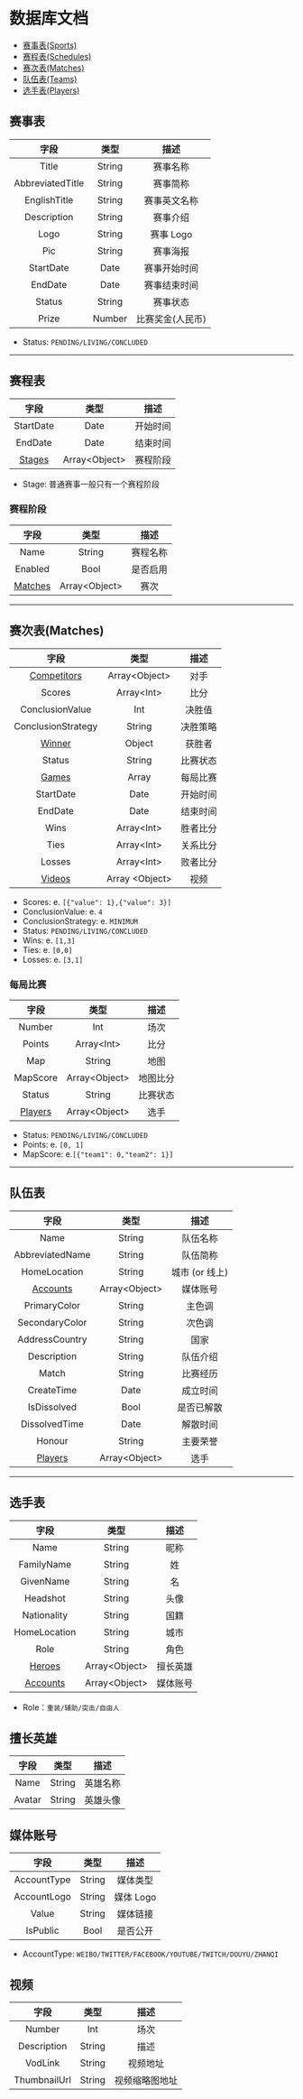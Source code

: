 # 数据库文档

* [赛事表(Sports)](#赛事表)
* [赛程表(Schedules)](#赛程表)
* [赛次表(Matches)](#赛次表)
* [队伍表(Teams)](#队伍表)
* [选手表(Players)](#选手表)

## 赛事表

|       字段       |  类型  |       描述       |
| :--------------: | :----: | :--------------: |
|      Title       | String |     赛事名称     |
| AbbreviatedTitle | String |     赛事简称     |
|   EnglishTitle   | String |   赛事英文名称   |
|   Description    | String |     赛事介绍     |
|       Logo       | String |    赛事 Logo     |
|       Pic        | String |     赛事海报     |
|    StartDate     |  Date  |   赛事开始时间   |
|     EndDate      |  Date  |   赛事结束时间   |
|      Status       | String |     赛事状态     |
|      Prize       | Number | 比赛奖金(人民币) |

* Status: `PENDING/LIVING/CONCLUDED`

---

## 赛程表

|         字段          |      类型       |   描述   |
| :-------------------: | :-------------: | :------: |
|       StartDate       |      Date       | 开始时间 |
|        EndDate        |      Date       | 结束时间 |
| [Stages](#赛程阶段表) | Array\<Object\> | 赛程阶段 |

* Stage: 普通赛事一般只有一个赛程阶段

### 赛程阶段

|        字段        |      类型       |   描述   |
| :----------------: | :-------------: | :------: |
|        Name        |     String      | 赛程名称 |
|      Enabled       |      Bool       | 是否启用 |
| [Matches](#赛次表) | Array\<Object\> |   赛次   |

---

## 赛次表(Matches)

|          字段          |       类型       |   描述   |
| :--------------------: | :--------------: | :------: |
| [Competitors](#队伍表) | Array\<Object\>  |   对手   |
|         Scores         |   Array\<Int\>   |   比分   |
|    ConclusionValue     |       Int        |  决胜值  |
|   ConclusionStrategy   |      String      | 决胜策略 |
|   [Winner](#队伍表)    |      Object      |  获胜者  |
|         Status          |      String      | 比赛状态 |
|   [Games](#每局比赛)   |      Array       | 每局比赛 |
|       StartDate        |       Date       | 开始时间 |
|        EndDate         |       Date       | 结束时间 |
|          Wins          |   Array\<Int\>   | 胜者比分 |
|          Ties          |   Array\<Int\>   | 关系比分 |
|         Losses         |   Array\<Int\>   | 败者比分 |
|    [Videos](#视频)     | Array \<Object\> |   视频   |

* Scores: e. `[{"value": 1},{"value": 3}]`
* ConclusionValue: e. `4`
* ConclusionStrategy: e. `MINIMUM`
* Status: `PENDING/LIVING/CONCLUDED`
* Wins: e. `[1,3]`
* Ties: e. `[0,0]`
* Losses: e. `[3,1]`

### 每局比赛

|        字段        |      类型       |   描述   |
| :----------------: | :-------------: | :------: |
|       Number       |       Int       |   场次   |
|       Points       |  Array\<Int\>   |   比分   |
|        Map         |     String      |   地图   |
|      MapScore      | Array\<Object\> | 地图比分 |
|       Status        |     String      | 比赛状态 |
| [Players](#选手表) | Array\<Object\> |   选手   |

* Status: `PENDING/LIVING/CONCLUDED`
* Points: e. `[0, 1]`
* MapScore: e.`[{"team1": 0,"team2": 1}]`

---

## 队伍表

|         字段          |      类型       |      描述      |
| :-------------------: | :-------------: | :------------: |
|         Name          |     String      |    队伍名称    |
|    AbbreviatedName    |     String      |    队伍简称    |
|     HomeLocation      |     String      | 城市 (or 线上) |
| [Accounts](#媒体账号) | Array\<Object\> |    媒体账号    |
|     PrimaryColor      |     String      |     主色调     |
|    SecondaryColor     |     String      |     次色调     |
|    AddressCountry     |     String      |      国家      |
|      Description      |     String      |    队伍介绍    |
|         Match         |     String      |    比赛经历    |
|      CreateTime       |      Date       |    成立时间    |
|      IsDissolved      |      Bool       |   是否已解散   |
|     DissolvedTime     |      Date       |    解散时间    |
|        Honour         |     String      |    主要荣誉    |
|  [Players](#选手表)   | Array\<Object\> |      选手      |

---

## 选手表

|         字段          |      类型       |   描述   |
| :-------------------: | :-------------: | :------: |
|         Name          |     String      |   昵称   |
|      FamilyName       |     String      |    姓    |
|       GivenName       |     String      |    名    |
|       Headshot        |     String      |   头像   |
|      Nationality      |     String      |   国籍   |
|     HomeLocation      |     String      |   城市   |
|         Role          |     String      |   角色   |
|  [Heroes](#擅长英雄)  | Array\<Object\> | 擅长英雄 |
| [Accounts](#媒体账号) | Array\<Object\> | 媒体账号 |

* Role：`重装/辅助/突击/自由人`

## 擅长英雄

|  字段  |  类型  |   描述   |
| :----: | :----: | :------: |
|  Name  | String | 英雄名称 |
| Avatar | String | 英雄头像 |

## 媒体账号

|    字段     |  类型  |   描述    |
| :---------: | :----: | :-------: |
| AccountType | String | 媒体类型  |
| AccountLogo | String | 媒体 Logo |
|    Value    | String | 媒体链接  |
|  IsPublic   |  Bool  | 是否公开  |

* AccountType: `WEIBO/TWITTER/FACEBOOK/YOUTUBE/TWITCH/DOUYU/ZHANQI`

## 视频

|     字段     |  类型  |      描述      |
| :----------: | :----: | :------------: |
|    Number    |  Int   |      场次      |
| Description  | String |      描述      |
|   VodLink    | String |    视频地址    |
| ThumbnailUrl | String | 视频缩略图地址 |
